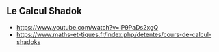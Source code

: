 Le Calcul Shadok
-----------------

- https://www.youtube.com/watch?v=lP9PaDs2xgQ
- https://www.maths-et-tiques.fr/index.php/detentes/cours-de-calcul-shadoks